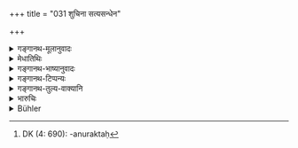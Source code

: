 +++
title = "031 शुचिना सत्यसन्धेन"

+++

<details><summary>गङ्गानथ-मूलानुवादः</summary>

Punishment can be administered by one who is pube, who is true to his word, who acts according to the Law, who has good assistants and is wise.—(31)
</details>

<details><summary>मेधातिथिः</summary>

**शुचिर्** अलुब्धः । **सत्यसंधः** सत्यप्रधानः । सत्यम् एव पुरोधाय सर्वक्रियासु प्रवर्तते स विजितेन्द्रियः । अजितेन्द्रियस्य कुतः सत्यम् । **यथाशास्त्रम् अनुसरति** वर्तते । **सुसहायः** शोभनाः सहाया अस्येति । अमूर्खैर् भक्त्यनुरक्तैः[^२८] सहायैर् युक्तः । **धीमता** प्राज्ञेन । यो ऽसौ मूढः प्रागुक्तस् तस्यायं प्रतिपक्षतयोक्तः 


[^२८]:
     DK (4: 690): -anuraktaḥ

- अतः पञ्चभिर् दोषैर् हीनस् तावद्भिर् एव गुणैर् युक्तो दण्डप्रणयने ऽधिकृतो दृष्टादृष्टपलातिशयभाग् भवतीति श्लोकद्वयस्यार्थः ॥ ७.३१ ॥
</details>

<details><summary>गङ्गानथ-भाष्यानुवादः</summary>

‘*Pure*’—not covetous.

‘*True to his word*’—who attaches great importance to truth; who, in all his acts, places truth in the fore-front; which means that he has his senses under control; for how can there be any truthfulness in one whose senses are not subdued?

‘*Who acts according to the Law*’,—‘*who has good assistants* whose assistants are properly qualified; *i.e*., assisted by such assistants as are not illiterate, and who are devoted to him.

‘*Wise*’—intelligent;—this is the reverse of the ‘demented’ person mentioned in the preceding verse.

Thus he who is equipped with these five qualities, and free from the corresponding five contrary qualities, is the person entitled to administer punishment, and to partake of the visible (physical) and invisible (moral) results proceeding therefrom. Such is the sense of these two verses.—(31).
</details>

<details><summary>गङ्गानथ-टिप्पन्यः</summary>

‘*Satyasandhaḥ*’—‘Regarding Truth as predominant’ (Medhātithi);—‘faithful to his promise’ (Govindarāja, Kullūka and Rāghavānanda).

This verse is quoted in *Vivādaratnākara* (p. 647);—and in
*Vivādacintāmaṇi* (p. 262).
</details>

<details><summary>गङ्गानथ-तुल्य-वाक्यानि</summary>

*Gautama* (11.4).—‘The king shall be pure, of subdued senses, surrounded
by companions possessing excellent qualities and by the means of upholding his rule.’

*Yājñavalkya* (1.310).—‘He shall appoint ministers who are intelligent,
hereditarily connected, firm and pure.’

*Kāmandaka* (2.37).—‘inflicting extraordinarily heavy punishments, the
king frightens his people; and inflicting light ones, he ceases to be feared. That king deserves praise who deals out punishment proportionate to the offence.’
</details>

<details><summary>भारुचिः</summary>

**शुचिना** जितेन्द्रियेण, **सत्यसंधेन** प्रकरणाद् अलुब्धेन, **यथाशस्त्रानुसारिणा** अमूढेन, **सुसहायेन** नासहायेन मूर्खसहायेन वा, **धीमता** कृतशास्त्रप्रज्ञेन स्मृतिमता वा ॥ ७.३१ ॥

_एवंविधश् च सन् राजा-_
</details>

<details><summary>Bühler</summary>

031	By him who is pure (and) faithful to his promise, who acts according to the Institutes (of the sacred law), who has good assistants and is wise, punishment can be (justly) inflicted.
</details>
